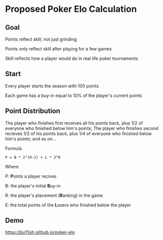 # Proposed Poker Elo Calculation

## Goal

Points reflect skill, not just grinding

Points only reflect skill after playing for a few games

Skill reflects how a player would do in real life poker tournaments

## Start

Every player starts the season with 100 points

Each game has a buy-in equal to 10% of the player's current points

## Point Distribution

The player who finishes first receives all his points back, plus 1/2 of everyone who finished below him's points; The player who finishes second recieves 1/2 of his points back, plus 1/4 of everyone who finished below him's points; and so on...

Formula

`P = B * 2^(R-1) + L * 2^R`

Where

P: **P**oints a player recives

B: the player's initial **B**uy-in

R: the player's placement (**R**anking) in the game

E: the total points of the **L**osers who finished below the player

## Demo

https://bu11ish.github.io/poker-elo
